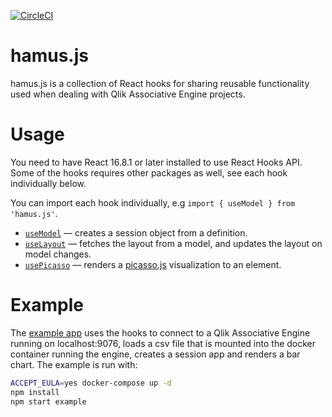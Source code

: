 [![CircleCI](https://circleci.com/gh/qlik-oss/hamus.js/tree/master.svg?style=svg)](https://circleci.com/gh/qlik-oss/hamus.js/tree/master)
# hamus.js

hamus.js is a collection of React hooks for sharing reusable functionality used when
dealing with Qlik Associative Engine projects.

# Usage

You need to have React 16.8.1 or later installed to use React Hooks API. Some of the hooks requires other packages as well,
see each hook individually below.

You can import each hook individually, e.g `import { useModel } from 'hamus.js'`.

- [`useModel`](./docs/useModel.md) &mdash; creates a session object from a definition.
- [`useLayout`](./docs/useLayout.md) &mdash; fetches the layout from a model, and updates the layout on model changes.
- [`usePicasso`](./docs/usePicasso.md) &mdash; renders a [picasso.js](https://github.com/qlik-oss/picasso.js) visualization to an element.

# Example

The [example app](./example/) uses the hooks to connect to a Qlik Associative Engine running on localhost:9076, loads a csv file that is mounted into the docker container running the engine, creates a session app and renders a bar chart. The example is run with:
```bash
ACCEPT_EULA=yes docker-compose up -d
npm install
npm start example
```
